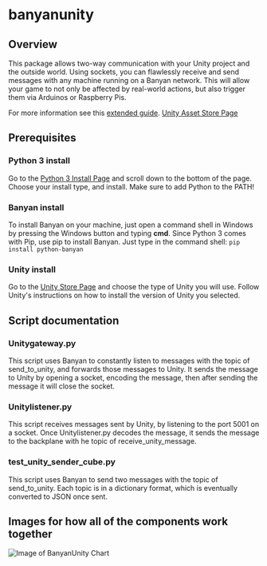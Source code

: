 # banyanunity

## Overview

This package allows two-way communication with your Unity project and the outside world. Using sockets, you can flawlessly receive and send messages with any machine running on a Banyan network. This will allow your game to not only be affected by real-world actions, but also trigger them via Arduinos or Raspberry Pis.

For more information see this [extended guide](https://github.com/NoahMoscovici/banyanunity/blob/master/Unity%20Asset%20Store%20Description.md).
[Unity Asset Store Page](https://assetstore.unity.com/packages/tools/integration/banyan-unity-124623)

## Prerequisites

### Python 3 install
 Go to the [Python 3 Install Page](https://www.python.org/downloads/release/python-354/) and scroll down to the bottom of the page. Choose your install type, and install. Make sure to add Python to the PATH! 

### Banyan install
To install Banyan on your machine, just open a command shell in Windows by pressing the Windows button and typing **cmd**. Since Python 3 comes with Pip, use pip to install Banyan. Just type in the command shell: `pip install python-banyan`

### Unity install
Go to the [Unity Store Page](https://store.unity.com/) and choose the type of Unity you will use. Follow Unity's instructions on how to install the version of Unity you selected.

## Script documentation

### Unitygateway.py
This script uses Banyan to constantly listen to messages with the topic of send_to_unity, and forwards those messages to Unity. It sends the message to Unity by opening a socket, encoding the message, then after sending the message it will close the socket.

### Unitylistener.py
This script receives messages sent by Unity, by listening to the port 5001 on a socket. Once Unitylistener.py decodes the message, it sends the message to the backplane with he topic of receive_unity_message.

### test_unity_sender_cube.py
This script uses Banyan to send two messages with the topic of send_to_unity. Each topic is in a dictionary format, which is eventually converted to JSON once sent.

## Images for how all of the components work together

![Image of BanyanUnity Chart](https://github.com/NoahMoscovici/unitybanyan/blob/master/BanyanUnity.png)
